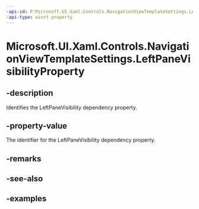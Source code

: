 ```yaml
---
-api-id: P:Microsoft.UI.Xaml.Controls.NavigationViewTemplateSettings.LeftPaneVisibilityProperty
-api-type: winrt property
---
```


<!-- Property syntax.
public DependencyProperty LeftPaneVisibilityProperty { get; }
-->

# Microsoft.UI.Xaml.Controls.NavigationViewTemplateSettings.LeftPaneVisibilityProperty

## -description

Identifies the LeftPaneVisibility dependency property.

## -property-value

The identifier for the LeftPaneVisibility dependency property.

## -remarks

## -see-also

## -examples

